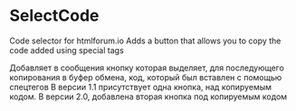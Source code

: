 # SelectCode
Code selector for htmlforum.io Adds a button that allows you to copy the code added using special tags

Добавляет в сообщения кнопку которая выделяет, для последующего копирования в буфер обмена, код, который был вставлен с помощью спецтегов
В версии 1.1 присутствует одна кнопка, над копируемым кодом. В версии 2.0, добавлена вторая кнопка под копируемым кодом
